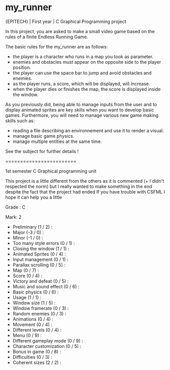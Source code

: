# my_runner

{EPITECH} | First year | C Graphical Programming project

In this project, you are asked to make a small video game based on the rules of a finite Endless Running Game.

The basic rules for the my_runner are as follows:

  - the player is a character who runs in a map you took as parameter.
  - enemies and obstacles must appear on the opposite side to the player position.
  - the player can use the space bar to jump and avoid obstacles and enemies.
  - as the player runs, a score, which will be displayed, will increase.
  - when the player dies or finishes the map, the score is displayed inside the window.
  
As you previously did, being able to manage inputs from the user and to display animated sprites are key
skills when you want to develop basic games. 
Furthermore, you will need to manage various new game making skills such as:

  - reading a file describing an environnement and use it to render a visual.
  - manage basic game physics.
  - manage multiple entities at the same time.

See the subject for further details !

========================

1st semester C Graphical programming unit

This project is a little different from the others as it is commented (+ I didn't respected the norm) but I really wanted to make something in the end despite the fact that the project had ended
If you have trouble with CSFML I hope it can help you a little

Grade : C

Mark: 2

- Preliminary (1 / 2) :
- Major (-3 / 0) :
- Minor (-1 / 0) :
- Too many style errors (0 / 1) :
- Closing the window (1 / 1) :
- Animated Sprites (0 / 4) :
- Input management (0 / 1) :
- Parallax scrolling (0 / 5) :
- Map (0 / 7) :
- Score (0 / 4) :
- Victory and defeat (0 / 5) :
- Music and sound effect (0 / 6) :
- Basic physics (0 / 6) :
- Usage (1 / 1) :
- Window size (1 / 5) :
- Window framerate (0 / 3) :
- Random enemies (0 / 3) :
- Animations (0 / 4) :
- Movement (0 / 4) :
- Different levels (0 / 4) :
- Menu (0 / 9) :
- Different gameplay mode (0 / 9) :
- Character customization (0 / 5) :
- Bonus in game (0 / 8) :
- Difficulties (0 / 3) :
- Coherent sizes (2 / 2) :

